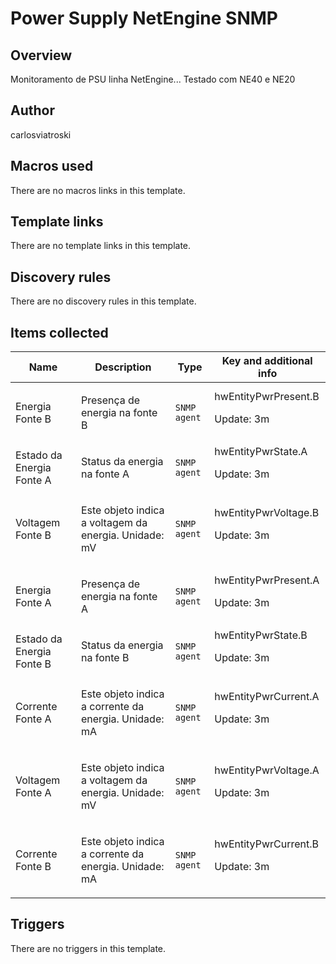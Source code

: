 # Power Supply NetEngine SNMP

## Overview

Monitoramento de PSU linha NetEngine... Testado com NE40 e NE20



## Author

carlosviatroski

## Macros used

There are no macros links in this template.

## Template links

There are no template links in this template.

## Discovery rules

There are no discovery rules in this template.

## Items collected

|Name|Description|Type|Key and additional info|
|----|-----------|----|----|
|Energia Fonte B|<p>Presença de energia na fonte B</p>|`SNMP agent`|hwEntityPwrPresent.B<p>Update: 3m</p>|
|Estado da Energia Fonte A|<p>Status da energia na fonte A</p>|`SNMP agent`|hwEntityPwrState.A<p>Update: 3m</p>|
|Voltagem Fonte B|<p>Este objeto indica a voltagem da energia. Unidade: mV</p>|`SNMP agent`|hwEntityPwrVoltage.B<p>Update: 3m</p>|
|Energia Fonte A|<p>Presença de energia na fonte A</p>|`SNMP agent`|hwEntityPwrPresent.A<p>Update: 3m</p>|
|Estado da Energia Fonte B|<p>Status da energia na fonte B</p>|`SNMP agent`|hwEntityPwrState.B<p>Update: 3m</p>|
|Corrente Fonte A|<p>Este objeto indica a corrente da energia. Unidade: mA</p>|`SNMP agent`|hwEntityPwrCurrent.A<p>Update: 3m</p>|
|Voltagem Fonte A|<p>Este objeto indica a voltagem da energia. Unidade: mV</p>|`SNMP agent`|hwEntityPwrVoltage.A<p>Update: 3m</p>|
|Corrente Fonte B|<p>Este objeto indica a corrente da energia. Unidade: mA</p>|`SNMP agent`|hwEntityPwrCurrent.B<p>Update: 3m</p>|
## Triggers

There are no triggers in this template.

